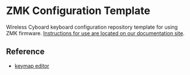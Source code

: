 # ZMK Configuration Template
Wireless Cyboard keyboard configuration repository template for using ZMK firmware. [Instructions for use are located on our documentation site](https://docs.cyboard.digital/user-manual/quick-start/configure-layout).

## Reference
- [keymap editor](https://nickcoutsos.github.io/keymap-editor/)
